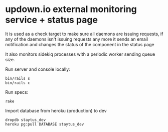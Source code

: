 # updown.io external monitoring service + status page

It is used as a check target to make sure all daemons are issuing requests, if any of the daemons isn't issuing requests any more it sends an email notification and changes the status of the component in the status page

It also monitors sidekiq processes with a periodic worker sending queue size.

Run server and console locally:
```
bin/rails s
bin/rails c
```

Run specs:
```
rake
```

Import database from heroku (production) to dev
```
dropdb staytus_dev
heroku pg:pull DATABASE staytus_dev
```

